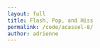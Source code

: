 ```yaml
---
layout: full
title: Flash, Pop, and Hiss
permalink: /code/acassel-8/
author: adrienne
---
```



<script deferred type="module">

///
/// 2017-10-25 make your own nightmare day
///
/// Copy this file to your own folder to get started,
/// but this time, leave the import statements alone.
///
// import { default as ModelLoader } from '../acassel/ModelLoader.js'
import * as T from '../evan-erdos/module.js'
import * as Effects from '../evan-erdos/effects/module.js'
import * as Shaders from '../evan-erdos/shaders/module.js'


///
/// The Factory Pattern + more destructruing fun
///
/// A Factory allows for the precise creation of many objects,
/// to whatever similar specifications they all have.
/// In this case, we're just sending along the simple stuff:
/// everything has a place, everything has a material,
/// they should all have shadows enabled, and so on.
///
/// Something more interesting is evident in the functions below.
/// What do they seem to do?
///
/// They take in the arguments to a constructor and then call it.
/// Who would do a thing like that? Why?
///
/// We would. That's who.
///
/// What this allows us to do is customize inputs.
/// When we create the ground, we just tack on a fourth parameter.
/// Since we passed the input function its arguments,
/// the rest of the function couldn't care less what it does.
/// We'll be using this approach later on, in the renderer.
///
function createShape({
        position = [0,0,0],
        rotation = [0,0,0],
        geometry = [1,1,1],
        material = {color:0xAAAAAA},
        enableShadows = true,
        f = a => new T.MeshStandardMaterial(a),
        g = a => new T.CubeGeometry(...a),
        }={}) {
    let mesh = new T.Mesh(g(geometry),f(material))
        mesh.castShadow = enableShadows
        mesh.receiveShadow = enableShadows
        mesh.position.set(...position)
        mesh.rotation.set(...rotation)
    return mesh
}


// create a ground texture with arguably too many polygons
let ground = createShape({
    position: [0,0,0],
    rotation: [-Math.PI/2,0,0],
    material: { color:0x111111, roughness:0.1 },

    // a fourth argument? how could you!
    geometry: [1e3,1e3,512,512],

    // this works because PlaneGeometry expects 4 arguments
    g: a => new T.PlaneGeometry(...a) })


// sure it's a rock, why not
let rock = createShape({
    position: [-50,0,0],
    geometry: [10,10,10],
    material: { roughness:0.5 }, })

// even bigger!
let boulder = createShape({
    position: [30,0,10],
    geometry: [20,20,15],
    material: { color:0xBBAAAA }, })


///
/// onload: called when the page is loaded by the renderer
///
/// context will be the renderer, but we haven't created it yet.
/// This isn't redundant or out of order, it's flexible design.
/// What if we couldn't load something for the renderer ahead of time?
/// What if we needed to reference it before it existed?
/// All the sounds we import need the renderer's audio listener,
/// the skybox needs to be loaded also, so having context is crucial.
///
/// The other argument, load, is a function which returns a 'Promise'.
/// In this case, given that we're using the 'FancyRenderer',
/// your TA has done something clever to keep the filepaths short.
///
/// You'll have to figure out how you want to structure your project,
/// because unless you structure your files exactly like mine,
/// your importer won't work and you'll cry.
///
async function onload(context, load) {
    ///
    /// well what's all this then?
    /// even though it's just one sound, load returns an array of data.
    /// we get the first (and last) element of the list via destructuring.
    ///
    // let [sound] = await load('red-alert.wav')
    // let alarm = new T.PositionalAudio(context.listener)
    //     alarm.setBuffer(sound) // alarm.play()
    //     context.add(alarm)

    // ///
    // /// the skybox is crucial, and we'll see how later.
    // ///
    // let [skybox] = await load('depression-pass.hdr')
    //     context.setEnvMap(skybox)


    // ///
    // /// You might say this is too many files.
    // /// In the interest of time, we don't really want to load each file,
    // /// its more a matter of shoveling as many files as we can at once.
    // ///
    // let files = [
    //     'planet-albedo.png', 'planet-normal.jpg', 'planet-physic.png',
    //     'star-albedo.png', 'noise-blue-blur.png', 'noise-dithering.png', ]

    // ///
    // /// Again, destructuring comes to the rescue.
    // /// Gone are the days of index counting and mysterious properties.
    // /// We load the array of textures into this array,
    // /// and then destructuring assigns each file to the corresponding name.
    // /// This way, we can use them with reckless abandon.
    // ///
    // let [albedo,normal,physic,lucent,height,opaque] = await load(...files)


    // ///
    // /// This is an abomination.
    // /// There are a lot of properties on some of these materials.
    // /// Unpossessed of any better inclinations or instincts,
    // /// I assigned textures to properties, sometimes correctly.
    // /// For other properties like alphaMap and roughnessMap,
    // /// I just used what I had lying around and it seemed to go fine.
    // ///
    // let material = new T.MeshPhysicalMaterial({
    //     color:0xBBEEFF, reflectivity:1.5,
    //     map:albedo, alphaMap:opaque,
    //     normalMap:normal, normalScale:new T.Vector2(1.0,1.0),
    //     aoMap:physic, aoMapIntensity:1.0,
    //     roughnessMap:physic, roughness:1.0,
    //     metalnessMap:physic, metalness:0.5,
    //     envMap:skybox, envMapIntensity:1.0,
    //     emissive:0x000FFF, emissiveMap:lucent, emissiveIntensity:1.5,
    //     displacementMap:height,
    //     displacementScale:10, displacementBias:-5,
    //     clearCoat:0.5, clearCoatRoughness:0.5, })

    // ground.material = material
    // ground.material.needsUpdate = true


    // ///
    // /// here's where the skybox comes in
    // /// and here's why it's important to load it ASAP.
    // ///
    // /// For any "Physically Based" material, you need the skybox:
    // /// it contributes reflections to everything, even dull plastics.
    // /// You could do crazier things with it, assign different ones, etc.
    // ///
    // let table = new T.Mesh(
    //     new T.CubeGeometry(9,1,4),
    //     new T.MeshStandardMaterial({
    //         color:0xBBEEFF, map:albedo,
    //         normalMap:normal, normalScale:new T.Vector2(1.0,1.0),
    //         envMap:skybox, envMapIntensity:1.0,
    //         aoMap:physic, aoMapIntensity:1.0, }))
    //     table.position.set(0,4.5,0)
    //     context.add(table)

    const modelLoader = new T.ModelLoader()
    const loadModel = (f,e) => new Promise((c,r) => modelLoader.load(f,c))
    ///
    /// for large trees of objects,
    /// it's important to apply the envMap to all children,
    /// thus importEnv calls traverse on the imported scene.
    ///
    console.log('ijhikyeiytfguhijiugtrdrtyguhji')
    let lamp = await loadModel('../acassel/Models/head/scene.gltf')
        // context.importEnv(lamp.scene)
        lamp.scene.position.set(0,6,0)
        context.add(lamp.scene)

}

/// called before rendering the scene
function update(deltaTime=0.01) {
    // torus.position.z = 10*Math.sin(1+dt)*deltaTime
    // torus.rotateY(-2*deltaTime)
}

/// called when clicking on an object
function onclick(object) {
    let material = object.material
    if (material===undefined) return
    material.emissive = 0x111111
    material.emissiveIntensity = 2
    material.needsUpdate = true
}

///
/// create the fancy renderer and pass it all in
///
/// Fool around with the renderer properties.
/// Have fun with it. Create something horrible.
///
window.renderer = new T.Renderer({

    color: 0x5A7F8B,

    ambient: 0x14031B,

    light: 0xFEEBC1,

    ground: 0xF2E9CF,

    position: { x:-7, y:7, z:2 },

    fog: {
        color: 0x000B14,
        near: 1e1,
        far: 1e3,
    },

    hdr: {
        exposure: 1.5,
        whitePoint: 1.0,
        tonemapping: T.NoToneMapping,
        // tonemapping: T.LinearToneMapping,
        // tonemapping: T.ReinhardToneMapping,
        // tonemapping: T.CineonToneMapping,
        // tonemapping: T.Uncharted2ToneMapping,
    },

    objects: [
        ground,
        rock,
        boulder,
    ],

    effects: [

        // new Effects.FilmPass({
        //     noise: 0.4,
        //     scan: 0.21,
        //     grayscale: 0,
        // }),

        // new Effects.BloomPass({
        //     power: 1.0,
        //     kernel: 36,
        //     sigma: 1,
        // }),

        // new Effects.ColorShiftPass({
        //     pow: [2.1, 1.5, 1.6],
        //     mul: [1.1, 0.8, 1.2],
        //     add: [0.1, 0.2, 0.2],
        //     noise: 0.1,
        //     noir: true,
        // }),


        // new Effects.GlitchPass(),

        // new Effects.ShaderPass(Shaders.Bleach),
        // new Effects.ShaderPass(Shaders.Sepia),
        new Effects.ShaderPass(Shaders.Color),
        // new Effects.ShaderPass(Shaders.Technicolor),
        // new Effects.ShaderPass(Shaders.Vignette),

    ],

    onload, update, onclick,

    path: '../'
})

</script>

